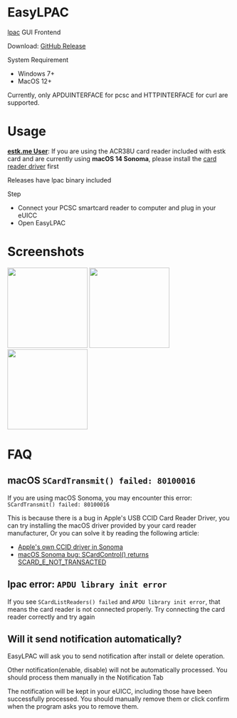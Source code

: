 # EasyLPAC

[lpac](https://github.com/estkme-group/lpac) GUI Frontend

Download: [GitHub Release](https://github.com/creamlike1024/EasyLPAC/releases/latest)

System Requirement
- Windows 7+
- MacOS 12+

Currently, only APDUINTERFACE for pcsc and HTTPINTERFACE for curl are supported.

# Usage

**[estk.me User](https://www.estk.me/)**: If you are using the ACR38U card reader included with estk card and are currently using **macOS 14 Sonoma**, please install the [card reader driver](https://www.acs.com.hk/en/driver/228/acr38u-nd-pocketmate-smart-card-reader-micro-usb/) first

Releases have lpac binary included

Step
- Connect your PCSC smartcard reader to computer and plug in your eUICC
- Open EasyLPAC

# Screenshots
<p>
<a href="https://github.com/creamlike1024/EasyLPAC/blob/master/screenshots/chipinfo.png"><img src="https://github.com/creamlike1024/EasyLPAC/blob/master/screenshots/chipinfo.png?raw=true"  height="180px"/></a>
<a href="https://github.com/creamlike1024/EasyLPAC/blob/master/screenshots/notification.png"><img src="https://github.com/creamlike1024/EasyLPAC/blob/master/screenshots/notification.png?raw=true" height="180px"/></a>
<a href="https://github.com/creamlike1024/EasyLPAC/blob/master/screenshots/profile.png"><img src="https://github.com/creamlike1024/EasyLPAC/blob/master/screenshots/profile.png?raw=true" height="180px"/></a>
</p>

# FAQ

## macOS `SCardTransmit() failed: 80100016`

If you are using macOS Sonoma, you may encounter this error: `SCardTransmit() failed: 80100016`

This is because there is a bug in Apple's USB CCID Card Reader Driver, you can try installing the macOS driver provided by your card reader manufacturer, Or you can solve it by reading the following article:

- [Apple's own CCID driver in Sonoma](https://blog.apdu.fr/posts/2023/11/apple-own-ccid-driver-in-sonoma/)
- [macOS Sonoma bug: SCardControl() returns SCARD_E_NOT_TRANSACTED](https://blog.apdu.fr/posts/2023/09/macos-sonoma-bug-scardcontrol-returns-scard_e_not_transacted/)

## lpac error: `APDU library init error`

If you see `SCardListReaders() failed` and `APDU library init error`, that means the card reader is not connected properly. Try connecting the card reader correctly and try again

## Will it send notification automatically?

EasyLPAC will ask you to send notification after install or delete operation.

Other notification(enable, disable) will not be automatically processed. You should process them manually in the Notification Tab

The notification will be kept in your eUICC, including those have been successfully processed. You should manually remove them or click confirm when the program asks you to remove them.
